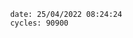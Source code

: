 

                date: 25/04/2022 08:24:24
                cycles: 90900

                         